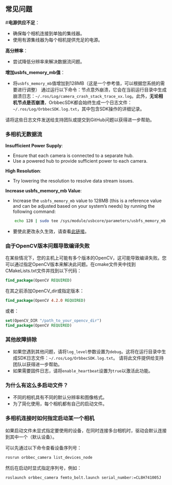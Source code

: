 ## 常见问题

#**电源供应不足**：

- 确保每个相机连接到单独的集线器。
- 使用有源集线器为每个相机提供充足的电源。

**高分辨率**：

- 尝试降低分辨率来解决数据流问题。

**增加usbfs_memory_mb值**：

- 将`usbfs_memory_mb`值增加到128MB（这是一个参考值，可以根据您系统的需要进行调整）
  通过运行以下命令：节点意外崩溃，它会在当前运行目录中生成崩溃日志：`~/.ros/Log/camera_crash_stack_trace_xx.log`。此外，**无论相机节点是否崩溃**，OrbbecSDK都会始终生成一个日志文件：`~/.ros/Log/OrbbecSDK.log.txt`，其中包含SDK操作的详细记录。

请将这些日志文件发送给支持团队或提交到GitHub问题以获得进一步帮助。

### 多相机无数据流

**Insufficient Power Supply**:

- Ensure that each camera is connected to a separate hub.
- Use a powered hub to provide sufficient power to each camera.

**High Resolution**:

- Try lowering the resolution to resolve data stream issues.

**Increase usbfs_memory_mb Value**:

- Increase the `usbfs_memory_mb` value to 128MB (this is a reference value and can be adjusted based on your system’s needs)
  by running the following command:

```bash
    echo 128 | sudo tee /sys/module/usbcore/parameters/usbfs_memory_mb
```

- 要使此更改永久生效，请查看[此链接](https://github.com/OpenKinect/libfreenect2/issues/807)。

### 由于OpenCV版本问题导致编译失败

在某些情况下，您的主机上可能有多个版本的OpenCV，这可能导致编译失败。您可以通过指定OpenCV版本来解决此问题。在cmake文件夹中找到CMakeLists.txt文件并找到以下代码：

```cmake
find_package(OpenCV REQUIRED)
```

在其之前添加OpenCV_dir或指定版本：

```cmake
find_package(OpenCV 4.2.0 REQUIRED)
```

或者：

```cmake
set(OpenCV_DIR "/path_to_your_opencv_dir")
find_package(OpenCV REQUIRED)
```

### 其他故障排除

- 如果您遇到其他问题，请将`log_level`参数设置为`debug`。这将在运行目录中生成SDK日志文件：`~/.ros/Log/OrbbecSDK.log.txt`。
  请将此文件提供给支持团队以获得进一步帮助。
- 如果需要固件日志，请将`enable_heartbeat`设置为`true`以激活此功能。

### 为什么有这么多启动文件？

- 不同的相机具有不同的默认分辨率和图像格式。
- 为了简化使用，每个相机都有自己的启动文件。

### 多相机连接时如何指定启动某一个相机

如果启动文件未显式指定要使用的设备，在同时连接多台相机时，驱动会默认连接到其中一个（默认设备）。

可以先通过以下命令查看设备序列号：
```bash
rosrun orbbec_camera list_devices_node
```

然后在启动时显式指定序列号，例如：
```bash
roslaunch orbbec_camera femto_bolt.launch serial_number:=CL8H741005J
```